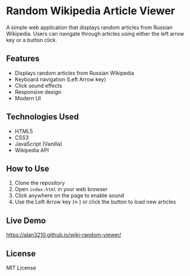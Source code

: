 # Random Wikipedia Article Viewer

A simple web application that displays random articles from Russian Wikipedia. Users can navigate through articles using either the left arrow key or a button click.

## Features

- Displays random articles from Russian Wikipedia
- Keyboard navigation (Left Arrow key)
- Click sound effects
- Responsive design
- Modern UI

## Technologies Used

- HTML5
- CSS3
- JavaScript (Vanilla)
- Wikipedia API

## How to Use

1. Clone the repository
2. Open `index.html` in your web browser
3. Click anywhere on the page to enable sound
4. Use the Left Arrow key (←) or click the button to load new articles

## Live Demo

https://alan3210.github.io/wiki-random-viewer/

## License

MIT License 
